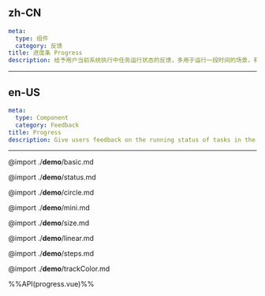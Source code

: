 ## zh-CN
```yaml
meta:
  type: 组件
  category: 反馈
title: 进度条 Progress
description: 给予用户当前系统执行中任务运行状态的反馈，多用于运行一段时间的场景，有效减轻用户在等待中产生的焦虑感。
```
---
## en-US
```yaml
meta:
  type: Component
  category: Feedback
title: Progress
description: Give users feedback on the running status of tasks in the current system execution, which is mostly used in scenes that run for a period of time, effectively reducing the anxiety of users during waiting.
```
---

@import ./__demo__/basic.md

@import ./__demo__/status.md

@import ./__demo__/circle.md

@import ./__demo__/mini.md

@import ./__demo__/size.md

@import ./__demo__/linear.md

@import ./__demo__/steps.md

@import ./__demo__/trackColor.md

%%API(progress.vue)%%
